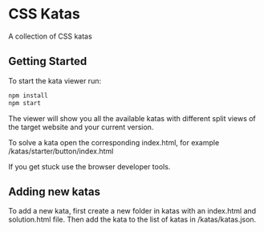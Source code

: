 # CSS Katas

A collection of CSS katas

## Getting Started

To start the kata viewer run:

```bash
npm install
npm start
```

The viewer will show you all the available katas with different split views of
the target website and your current version.

To solve a kata open the corresponding index.html, for example
/katas/starter/button/index.html

If you get stuck use the browser developer tools.

## Adding new katas

To add a new kata, first create a new folder in katas with an index.html and
solution.html file. Then add the kata to the list of katas in /katas/katas.json.

